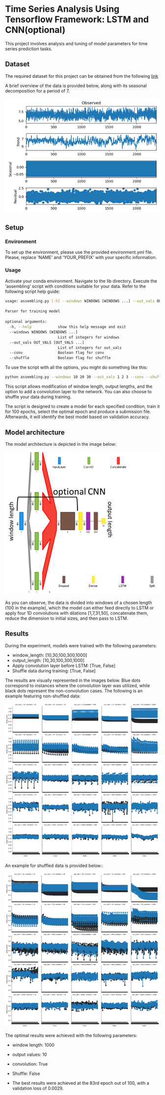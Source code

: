 #  Time Series Analysis Using Tensorflow Framework: LSTM and CNN(optional)

This project involves analysis and tuning of model parameters for time series prediction tasks.

## Dataset

The required dataset for this project can be obtained from the following [link](https://www.kaggle.com/competitions/kaggle-pog-series-s01e04/data)

A brief overview of the data is provided below, along with its seasonal decomposition for a period of 7.

<img src="pics/seasonal_period31.png">

## Setup

### Environment 

To set up the environment, please use the provided environment.yml file. Please, replace 'NAME' and 'YOUR_PREFIX' with your specific information.

### Usage

Activate your conda environment.
Navigate to the lib directory.
Execute the 'assembling' script with conditions suitable for your data.
Refer to the following script help guide:

```bash
usage: assembling.py [-h] --windows WINDOWS [WINDOWS ...] --out_vals OUT_VALS [OUT_VALS ...] [--conv] [--shuffle]

Parser for training model

optional arguments:
  -h, --help            show this help message and exit
  --windows WINDOWS [WINDOWS ...]
                        List of integers for windows
  --out_vals OUT_VALS [OUT_VALS ...]
                        List of integers for out_vals
  --conv                Boolean flag for conv
  --shuffle             Boolean flag for shuffle
```
To use the script with all the options, you might do something like this:
```bash
python assembling.py --windows 10 20 30 --out_vals 1 2 3 --conv --shuffle
```
This script allows modification of window length, output lengths, and the option to add a convolution layer to the network. 
You can also choose to shuffle your data during training.

The script is designed to create a model for each specified condition, train it for 100 epochs, select the optimal epoch and produce a submission file. 
Afterwards, it will identify the best model based on validation accuracy.

## Model architecture

The model architecture is depicted in the image below:

<img src="pics/network.png">

As you can observe, the data is divided into windows of a chosen length (100 in the example), which the model can either feed directly to LSTM or apply four 1D convolutions with dilations [1,7,31,50], concatenate them, reduce the dimension to initial sizes, and then pass to LSTM.

##  Results 

During the experiment, models were trained with the following parameters:

* window_length: [10,30,100,300,1000]
* output_length: [10,30,100,300,1000]
* Apply convolution layer before LSTM: [True, False]
* Shuffle data during training: [True, False]

The results are visually represented in the images below. Blue dots correspond to instances where the convolution layer was utilized, while black dots represent the non-convolution cases. 
The following is an example featuring non-shuffled data:

<img src="pics/shuffle_false.png">

An example for shuffled data is provided below::

<img src="pics/shuffle_true.png">

The optimal results were achieved with the following parameters:

* window length: 1000
* output values: 10
* convolution: True
* Shuffle: False

* The best results were achieved at the 83rd epoch out of 100, with a validation loss of 0.0029.